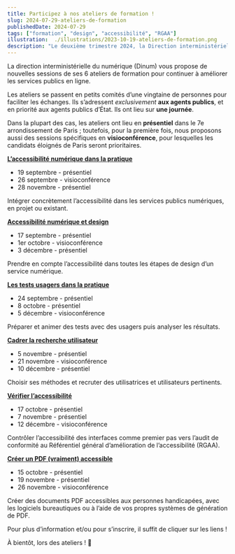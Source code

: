 ```yaml
---
title: Participez à nos ateliers de formation !
slug: 2024-07-29-ateliers-de-formation
publishedDate: 2024-07-29
tags: ["formation", "design", "accessibilité", "RGAA"]
illustration:  ./illustrations/2023-10-19-ateliers-de-formation.png
description: "Le deuxième trimestre 2024, la Direction interministérielle du numérique (DINUM) organise 7 ateliers de formation sur le design, la recherche utilisateur, l'accessibilité et l'écoconception pour aider les agents à améliorer les services publics en ligne."
---
```


<p class="fr-text--lead">La direction interministérielle du numérique (Dinum) vous propose de nouvelles sessions de ses 6 ateliers de formation pour continuer à améliorer les services publics en ligne. </p>
<p>Les ateliers se passent en petits comités d’une vingtaine de personnes pour faciliter les échanges. Ils s’adressent <em>exclusivement</em> <strong>aux agents publics</strong>, et en priorité aux agents publics d’État. Ils ont lieu sur <strong>une journée</strong>.</p> 
<p>Dans la plupart des cas, les ateliers ont lieu en <strong>présentiel</strong> dans le 7e arrondissement de Paris ; toutefois, pour la première fois, nous proposons aussi des sessions spécifiques en <strong>visioconférence</strong>, pour lesquelles les candidats éloignés de Paris seront prioritaires. 
</p>

[**L’accessibilité numérique dans la pratique**](/formations/accessibilite/atelier-accessibilite-pratique/)  
- 19 septembre - présentiel
- 26 septembre - visioconférence
- 28 novembre - présentiel

Intégrer concrètement l’accessibilité dans les services publics numériques, en projet ou existant.

[**Accessibilité numérique et design**](/formations/accessibilite/atelier-accessibilite-designer/)  
- 17 septembre - présentiel
- 1er octobre - visioconférence
- 3 décembre - présentiel

Prendre en compte l’accessibilité dans toutes les étapes de design d’un service numérique.

[**Les tests usagers dans la pratique**](/formations/recherche-utilisateur/atelier-test-usager/)  
- 24 septembre - présentiel
- 8 octobre - présentiel
- 5 décembre - visioconférence 

Préparer et animer des tests avec des usagers puis analyser les résultats.  

[**Cadrer la recherche utilisateur**](/formations/recherche-utilisateur/atelier-cadrer-recherche-utilisateur/)  
- 5 novembre - présentiel
- 21 novembre - visioconférence
- 10 décembre - présentiel

Choisir ses méthodes et recruter des utilisatrices et utilisateurs pertinents.

[**Vérifier l’accessibilité**](/formations/accessibilite/atelier-coder-accessible/)  
- 17 octobre - présentiel
- 7 novembre - présentiel
- 12 décembre - visioconférence

Contrôler l’accessibilité des interfaces comme premier pas vers l’audit de conformité au Référentiel général d’amélioration de l’accessibilité (RGAA).

[**Créer un PDF (vraiment) accessible**](/formations/accessibilite/atelier-pdf-accessible/)   
- 15 octobre - présentiel
- 19 novembre - présentiel
- 26 novembre - visioconférence

Créer des documents PDF accessibles aux personnes handicapées, avec les logiciels bureautiques ou à l’aide de vos propres systèmes de génération de PDF.




Pour plus d’information et/ou pour s’inscrire, il suffit de cliquer sur les liens&nbsp;!

À bientôt, lors des ateliers&nbsp;! <span aria-hidden="true">👋</span>

